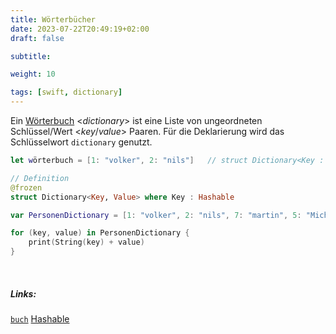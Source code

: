 ```yaml
---
title: Wörterbücher
date: 2023-07-22T20:49:19+02:00
draft: false

subtitle: 

weight: 10

tags: [swift, dictionary]
---
```


Ein [Wörterbuch](https://docs.swift.org/swift-book/documentation/the-swift-programming-language/collectiontypes#Dictionaries) <_dictionary_> ist eine Liste von ungeordneten Schlüssel/Wert <_key_/_value_> Paaren. Für die Deklarierung wird das Schlüsselwort `dictionary` genutzt.
    
```swift
let wörterbuch = [1: "volker", 2: "nils"]   // struct Dictionary<Key : Hashable, Value>
```

```swift
// Definition
@frozen
struct Dictionary<Key, Value> where Key : Hashable
```

```swift
var PersonenDictionary = [1: "volker", 2: "nils", 7: "martin", 5: "Michael"]

for (key, value) in PersonenDictionary {
    print(String(key) + value)
}
```
<br>

##### Links:
[`buch`](https://docs.swift.org/swift-book/documentation/the-swift-programming-language/collectiontypes#Dictionaries, "Swift.org Buch")
[Hashable](https://developer.apple.com/documentation/swift/hashable)
